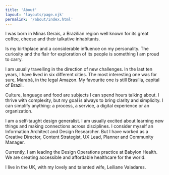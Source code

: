 ```yaml
---
title: 'About'
layout: 'layouts/page.njk'
permalink: '/about/index.html'
---
```


I was born in Minas Gerais, a Brazilian region well known for its great coffee, cheese and their talkative inhabitants. 

Is my birthplace and a considerable influence on my personality. The curiosity and the flair for exploration of its people is something I am proud to carry. 

I am usually travelling in the direction of new challenges. In the last ten years, I have lived in six different cities. The most interesting one was for sure, Marabá, in the legal Amazon. My favourite one is still Brasília, capital of Brazil. 

Culture, language and food are subjects I can spend hours talking about. I thrive with complexity, but my goal is always to bring clarity and simplicity.  I can simplify anything: a process, a service, a digital experience or an organization. 

I am a self-taught design generalist. I am usually excited about learning new things and making connections across disciplines. I consider myself an Information Architect and Design Researcher. But I have worked as a Creative Director, Content Strategist, UX Lead, Planner and Community Manager. 

Currently, I am leading the Design Operations practice at Babylon Health. We are creating accessible and affordable healthcare for the world.

I  live in the UK, with my lovely and talented wife, Leiliane Valadares. 